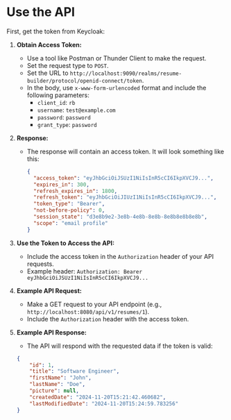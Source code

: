 # Use the API

First, get the token from Keycloak:

1. **Obtain Access Token:**
   - Use a tool like Postman or Thunder Client to make the request.
   - Set the request type to `POST`.
   - Set the URL to `http://localhost:9090/realms/resume-builder/protocol/openid-connect/token`.
   - In the body, use `x-www-form-urlencoded` format and include the following parameters:
     - `client_id`: `rb`
     - `username`: `test@example.com`
     - `password`: `password`
     - `grant_type`: `password`

2. **Response:**
   - The response will contain an access token. It will look something like this:
     ```json
     {
       "access_token": "eyJhbGciOiJSUzI1NiIsInR5cCI6IkpXVCJ9...",
       "expires_in": 300,
       "refresh_expires_in": 1800,
       "refresh_token": "eyJhbGciOiJIUzI1NiIsInR5cCI6IkpXVCJ9...",
       "token_type": "Bearer",
       "not-before-policy": 0,
       "session_state": "d3e8b9e2-3e8b-4e8b-8e8b-8e8b8e8b8e8b",
       "scope": "email profile"
     }
     ```

3. **Use the Token to Access the API:**
   - Include the access token in the `Authorization` header of your API requests.
   - Example header: `Authorization: Bearer eyJhbGciOiJSUzI1NiIsInR5cCI6IkpXVCJ9...`

4. **Example API Request:**
   - Make a GET request to your API endpoint (e.g., `http://localhost:8080/api/v1/resumes/1`).
   - Include the `Authorization` header with the access token.

5. **Example API Response:**
   - The API will respond with the requested data if the token is valid:
    ```json
    {
        "id": 1,
        "title": "Software Engineer",
        "firstName": "John",
        "lastName": "Doe",
        "picture": null,
        "createdDate": "2024-11-20T15:21:42.460682",
        "lastModifiedDate": "2024-11-20T15:24:59.783256"
    }
    ```